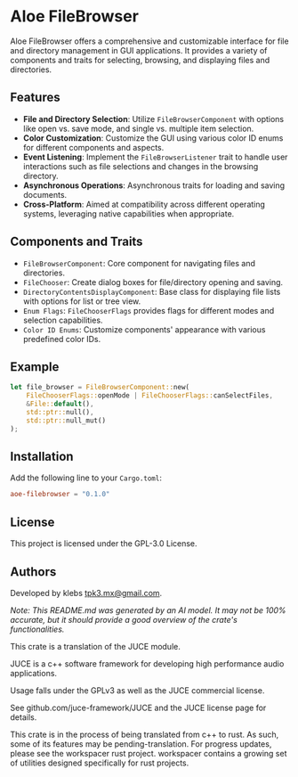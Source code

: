 # Aloe FileBrowser

Aloe FileBrowser offers a comprehensive and customizable interface for file and directory management in GUI applications. It provides a variety of components and traits for selecting, browsing, and displaying files and directories.

## Features
- **File and Directory Selection**: Utilize `FileBrowserComponent` with options like open vs. save mode, and single vs. multiple item selection.
- **Color Customization**: Customize the GUI using various color ID enums for different components and aspects.
- **Event Listening**: Implement the `FileBrowserListener` trait to handle user interactions such as file selections and changes in the browsing directory.
- **Asynchronous Operations**: Asynchronous traits for loading and saving documents.
- **Cross-Platform**: Aimed at compatibility across different operating systems, leveraging native capabilities when appropriate.

## Components and Traits
- `FileBrowserComponent`: Core component for navigating files and directories.
- `FileChooser`: Create dialog boxes for file/directory opening and saving.
- `DirectoryContentsDisplayComponent`: Base class for displaying file lists with options for list or tree view.
- `Enum Flags`: `FileChooserFlags` provides flags for different modes and selection capabilities.
- `Color ID Enums`: Customize components' appearance with various predefined color IDs.

## Example
```rust
let file_browser = FileBrowserComponent::new(
    FileChooserFlags::openMode | FileChooserFlags::canSelectFiles,
    &File::default(),
    std::ptr::null(),
    std::ptr::null_mut()
);
```

## Installation
Add the following line to your `Cargo.toml`:
```toml
aoe-filebrowser = "0.1.0"
```

## License
This project is licensed under the GPL-3.0 License.

## Authors
Developed by klebs <tpk3.mx@gmail.com>.

_Note: This README.md was generated by an AI model. It may not be 100% accurate, but it should provide a good overview of the crate's functionalities._

This crate is a translation of the JUCE module.

JUCE is a c++ software framework for developing high performance audio applications.

Usage falls under the GPLv3 as well as the JUCE commercial license.

See github.com/juce-framework/JUCE and the JUCE license page for details.

This crate is in the process of being translated from c++ to rust. As such, some of its features may be pending-translation. For progress updates, please see the workspacer rust project. workspacer contains a growing set of utilities designed specifically for rust projects.
